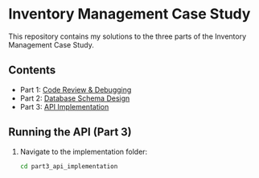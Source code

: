 # Inventory Management Case Study

This repository contains my solutions to the three parts of the Inventory Management Case Study.

## Contents
- Part 1: [Code Review & Debugging](./part1_code_review.md)
- Part 2: [Database Schema Design](./part2_database_design.md)
- Part 3: [API Implementation](./part3_api_implementation/README.md)

## Running the API (Part 3)
1. Navigate to the implementation folder:
   ```bash
   cd part3_api_implementation
